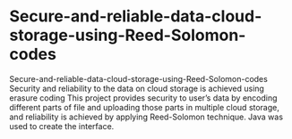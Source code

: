 # Secure-and-reliable-data-cloud-storage-using-Reed-Solomon-codes
Secure-and-reliable-data-cloud-storage-using-Reed-Solomon-codes Security and reliability to the data on cloud storage is achieved using erasure coding This project provides security to user’s data by encoding different parts of file and uploading those parts in multiple cloud storage, and reliability is achieved by applying Reed-Solomon technique. Java was used to create the interface.
